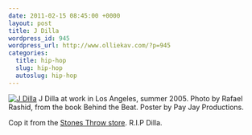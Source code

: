 ```yaml
--- 
date: 2011-02-15 08:45:00 +0000
layout: post
title: J Dilla
wordpress_id: 945
wordpress_url: http://www.olliekav.com/?p=945
categories: 
  title: hip-hop
  slug: hip-hop
  autoslug: hip-hop
---
```

[![J Dilla](https://www.stonesthrow.com/uploads/images/product/detail/behind-the-beat-poster.jpg "J Dilla")](https://www.stonesthrow.com/store/artwork/jdilla/behind-the-beat-poster)
J Dilla at work in Los Angeles, summer 2005.  Photo by Rafael Rashid, from the book Behind the Beat. Poster by Pay Jay Productions.
<!--more-->
Cop it from the [Stones Throw store](https://www.stonesthrow.com/store/artwork/jdilla/behind-the-beat-poster). R.I.P Dilla.
